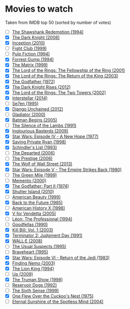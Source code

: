 # Movies to watch

Taken from IMDB top 50 (sorted by number of votes)

- [ ] [The Shawshank Redemption (1994)](https://www.imdb.com/title/tt0111161/)
- [x] [The Dark Knight (2008)](https://www.imdb.com/title/tt0468569/)
- [x] [Inception (2010)](https://www.imdb.com/title/tt1375666/)
- [ ] [Fight Club (1999)](https://www.imdb.com/title/tt0137523/)
- [ ] [Pulp Fiction (1994)](https://www.imdb.com/title/tt0110912/)
- [x] [Forrest Gump (1994)](https://www.imdb.com/title/tt0109830/)
- [x] [The Matrix (1999)](https://www.imdb.com/title/tt0133093/)
- [x] [The Lord of the Rings: The Fellowship of the Ring (2001)](https://www.imdb.com/title/tt0120737/)
- [x] [The Lord of the Rings: The Return of the King (2003)](https://www.imdb.com/title/tt0167260/)
- [x] [The Godfather (1972)](https://www.imdb.com/title/tt0068646/)
- [x] [The Dark Knight Rises (2012)](https://www.imdb.com/title/tt1345836/)
- [x] [The Lord of the Rings: The Two Towers (2002)](https://www.imdb.com/title/tt0167261/)
- [x] [Interstellar (2014)](https://www.imdb.com/title/tt0816692/)
- [ ] [Se7en (1995)](https://www.imdb.com/title/tt0114369/)
- [x] [Django Unchained (2012)](https://www.imdb.com/title/tt1853728/)
- [ ] [Gladiator (2000)](https://www.imdb.com/title/tt0172495/)
- [x] [Batman Begins (2005)](https://www.imdb.com/title/tt0372784/)
- [ ] [The Silence of the Lambs (1991)](https://www.imdb.com/title/tt0102926/)
- [x] [Inglourious Basterds (2009)](https://www.imdb.com/title/tt0361748/)
- [x] [Star Wars: Episode IV - A New Hope (1977)](https://www.imdb.com/title/tt0076759/)
- [x] [Saving Private Ryan (1998)](https://www.imdb.com/title/tt0120815/)
- [x] [Schindler's List (1993)](https://www.imdb.com/title/tt0108052/)
- [ ] [The Departed (2006)](https://www.imdb.com/title/tt0407887/)
- [ ] [The Prestige (2006)](https://www.imdb.com/title/tt0482571/)
- [x] [The Wolf of Wall Street (2013)](https://www.imdb.com/title/tt0993846/)
- [x] [Star Wars: Episode V - The Empire Strikes Back (1980)](https://www.imdb.com/title/tt0080684/)
- [ ] [The Green Mile (1999)](https://www.imdb.com/title/tt0120689/)
- [ ] [Memento (2000)](https://www.imdb.com/title/tt0209144/)
- [x] [The Godfather: Part II (1974)](https://www.imdb.com/title/tt0071562/)
- [x] [Shutter Island (2010)](https://www.imdb.com/title/tt1130884/)
- [ ] [American Beauty (1999)](https://www.imdb.com/title/tt0169547/)
- [x] [Back to the Future (1985)](https://www.imdb.com/title/tt0088763/)
- [ ] [American History X (1998)](https://www.imdb.com/title/tt0120586/)
- [x] [V for Vendetta (2005)](https://www.imdb.com/title/tt0434409/)
- [ ] [Léon: The Professional (1994)](https://www.imdb.com/title/tt0110413/)
- [ ] [Goodfellas (1990)](https://www.imdb.com/title/tt0099685/)
- [x] [Kill Bill: Vol. 1 (2003)](https://www.imdb.com/title/tt0266697/)
- [x] [Terminator 2: Judgment Day (1991)](https://www.imdb.com/title/tt0103064/)
- [x] [WALL·E (2008)](https://www.imdb.com/title/tt0910970/)
- [ ] [The Usual Suspects (1995)](https://www.imdb.com/title/tt0114814/)
- [ ] [Braveheart (1995)](https://www.imdb.com/title/tt0112573/)
- [x] [Star Wars: Episode VI - Return of the Jedi (1983)](https://www.imdb.com/title/tt0086190/)
- [x] [Finding Nemo (2003)](https://www.imdb.com/title/tt0266543/)
- [x] [The Lion King (1994)](https://www.imdb.com/title/tt0110357/)
- [ ] [Up (2009)](https://www.imdb.com/title/tt1049413/)
- [x] [The Truman Show (1998)](https://www.imdb.com/title/tt0120382/)
- [ ] [Reservoir Dogs (1992)](https://www.imdb.com/title/tt0105236/)
- [ ] [The Sixth Sense (1999)](https://www.imdb.com/title/tt0167404/)
- [x] [One Flew Over the Cuckoo's Nest (1975)](https://www.imdb.com/title/tt0073486/)
- [ ] [Eternal Sunshine of the Spotless Mind (2004)](https://www.imdb.com/title/tt0338013/)
